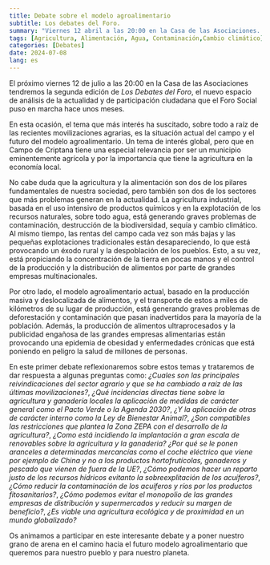 ```yaml
---
title: Debate sobre el modelo agroalimentario
subtitle: Los debates del Foro.
summary: "Viernes 12 abril a las 20:00 en la Casa de las Asociaciones. En este segundo debate se abordará la situación actual del campo y el sistema agroalimentario, así como las alternativas que se plantean desde los gobiernos, sindicatos y los movimientos sociales."
tags: [Agricultura, Alimentación, Agua, Contaminación,Cambio climático]
categories: [Debates]
date: 2024-07-08
lang: es
---
```


El próximo viernes 12 de julio a las 20:00 en la Casa de las Asociaciones tendremos la segunda edición de _Los Debates del Foro_, el nuevo espacio de análisis de la actualidad y de participación ciudadana que el Foro Social puso en marcha hace unos meses.

En esta ocasión, el tema que más interés ha suscitado, sobre todo a raíz de las recientes movilizaciones agrarias, es la situación actual del campo y el futuro del modelo agroalimentario. Un tema de interés global, pero que en Campo de Criptana tiene una especial relevancia por ser un municipio eminentemente agrícola y por la importancia que tiene la agricultura en la economía local.

No cabe duda que la agricultura y la alimentación son dos de los pilares fundamentales de nuestra sociedad, pero también son dos de los sectores que más problemas generan en la actualidad. La agricultura industrial, basada en el uso intensivo de productos químicos y en la explotación de los recursos naturales, sobre todo agua, está generando graves problemas de contaminación, destrucción de la biodiversidad, sequía y cambio climático. Al mismo tiempo, las rentas del campo cada vez son más bajas y las pequeñas explotaciones tradicionales están desapareciendo, lo que está provocando un éxodo rural y la despoblación de los pueblos. Esto, a su vez, está propiciando la concentración de la tierra en pocas manos y el control de la producción y la distribución de alimentos por parte de grandes empresas multinacionales.

Por otro lado, el modelo agroalimentario actual, basado en la producción masiva y deslocalizada de alimentos, y el transporte de estos a miles de kilómetros de su lugar de producción, está generando graves problemas de deforestación y contaminación que pasan inadvertidos para la mayoría de la población. Además, la producción de alimentos ultraprocesados y la publicidad engañosa de las grandes empresas alimentarias están provocando una epidemia de obesidad y enfermedades crónicas que está poniendo en peligro la salud de millones de personas.

En este primer debate reflexionaremos sobre estos temas y trataremos de dar respuesta a algunas preguntas como: _¿Cuales son las principales reivindicaciones del sector agrario y que se ha cambiado a raíz de las últimas movilizaciones?_, _¿Qué incidencias directas tiene sobre la agricultura y ganadería locales la aplicación de medidas de carácter general como el Pacto Verde o la Agenda 2030?_, _¿Y la aplicación de otras de carácter interno como la Ley de Bienestar Animal?_, _¿Son compatibles las restricciones que plantea la Zona ZEPA con el desarrollo de la agricultura?_, _¿Como está incidiendo la implantación a gran escala de renovables sobre la agricultura y la ganaderia?_ _¿Por qué se le ponen aranceles a determinadas mercancías como el coche eléctrico que viene por ejemplo de China y no a los productos hortofrutícolas, ganaderos y pescado que vienen de fuera de la UE?_, _¿Cómo podemos hacer un reparto justo de los recursos hídricos evitanto la sobreexplitación de los acuíferos?_, _¿Cómo reducir la contaminación de los acuíferos y ríos por los productos fitosanitarios?_, _¿Cómo podemos evitar el monopolio de las grandes empresas de distribución y supermercados y reducir su margen de beneficio?_, _¿Es viable una agricultura ecológica y de proximidad en un mundo globalizado?_

Os animamos a participar en este interesante debate y a poner nuestro grano de arena en el camino hacia el futuro modelo agroalimentario que queremos para nuestro pueblo y para nuestro planeta.
